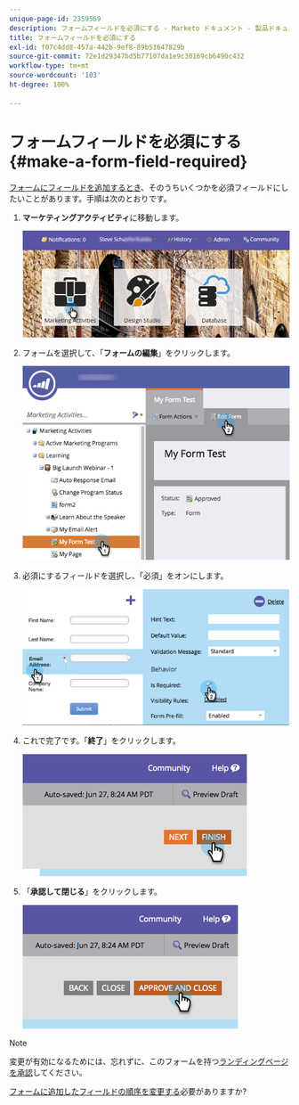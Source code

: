 ```yaml
---
unique-page-id: 2359569
description: フォームフィールドを必須にする - Marketo ドキュメント - 製品ドキュメント
title: フォームフィールドを必須にする
exl-id: f07c4dd8-457a-442b-9ef8-89b51647829b
source-git-commit: 72e1d29347bd5b77107da1e9c30169cb6490c432
workflow-type: tm+mt
source-wordcount: '103'
ht-degree: 100%

---
```


# フォームフィールドを必須にする {#make-a-form-field-required}

[フォームにフィールドを追加するとき](/help/marketo/product-docs/demand-generation/forms/creating-a-form/add-a-field-to-a-form.md)、そのうちいくつかを必須フィールドにしたいことがあります。手順は次のとおりです。

1. **マーケティングアクティビティ**&#x200B;に移動します。

   ![](assets/login-marketing-activities-4.png)

1. フォームを選択して、「**フォームの編集**」をクリックします。

   ![](assets/editform-2.png)

1. 必須にするフィールドを選択し、「必須」をオンにします。

   ![](assets/image2014-9-15-17-3a30-3a44.png)

1. これで完了です。「**終了**」をクリックします。

   ![](assets/image2014-9-15-17-3a30-3a58.png)

1. 「**承認して閉じる**」をクリックします。

   ![](assets/image2014-9-15-17-3a31-3a11.png)

>[!NOTE]
>
>変更が有効になるためには、忘れずに、このフォームを持つ[ランディングページを承認](/help/marketo/product-docs/demand-generation/landing-pages/understanding-landing-pages/approve-unapprove-or-delete-a-landing-page.md)してください。

[フォームに追加したフィールドの順序を変更する](/help/marketo/product-docs/demand-generation/forms/form-fields/reorder-fields-in-a-form.md)必要がありますか?
